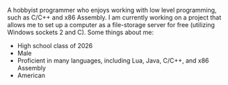 A hobbyist programmer who enjoys working with low level programming, such as C/C++ and x86 Assembly. 
I am currently working on a project that allows me to set up a computer as a file-storage server for free (utilizing Windows sockets 2 and C).
Some things about me:
- High school class of 2026
- Male
- Proficient in many languages, including Lua, Java, C/C++, and x86 Assembly
- American
<!---
TheB4dComputer/TheB4dComputer is a ✨ special ✨ repository because its `README.md` (this file) appears on your GitHub profile.
You can click the Preview link to take a look at your changes.
--->
